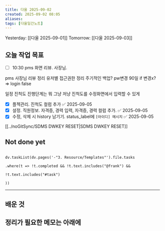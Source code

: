 ```yaml
---
title: 다울 2025-09-02
created: 2025-09-02 08:05
aliases: 
tags: [다울일간노트]
---
```



Yesterday: [[다울 2025-09-01]] 
Tomorrow: [[다울 2025-09-03]] 




## 오늘 작업 목표
- [ ] 10:30 pms 화면 리뷰. 사장님.

pms 사장님 리뷰 정리
유저별 접근권한 정리
주기적인 백업?
pw변경 90일 if 변경x? => login false

일정 진척도 
진행단계는 뭐 그냥 저냥
진척도를 수정화면에서 입력할 수 있게



- [x] 플젝관리. 진척도 컬럼 추가 ✅ 2025-09-05
- [x] 설정. 직원정보. 자격증, 경력 입력, 자격증, 경력 컬럼 추가. ✅ 2025-09-05
- [x] 수정, 삭제 시 history 남기기. status_label에 `[아이디] 메시지` ✅ 2025-09-05

[[../noGitSync/SDMS DWKEY RESET|SDMS DWKEY RESET]]

## Not done yet

```dataviewjs

dv.taskList(dv.pages('-"3. Resource/Templates"').file.tasks

.where(t => !t.completed && !t.text.includes("@frank") &&

!t.text.includes("#task")

))

```

---

## 배운 것




## 정리가 필요한 메모는 아래에



